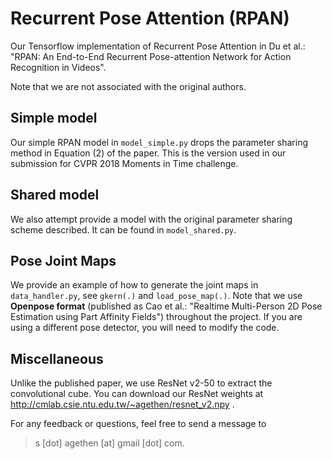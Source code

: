 # Recurrent Pose Attention (RPAN)
Our Tensorflow implementation of Recurrent Pose Attention in Du et al.: "RPAN: An End-to-End Recurrent Pose-attention Network for Action Recognition in Videos".

Note that we are not associated with the original authors.

## Simple model
Our simple RPAN model in `model_simple.py` drops the parameter sharing method in Equation (2) of the paper. This is the version used in our submission for CVPR 2018 Moments in Time challenge.

## Shared model
We also attempt provide a model with the original parameter sharing scheme described. It can be found in `model_shared.py`.

## Pose Joint Maps
We provide an example of how to generate the joint maps in `data_handler.py`, see `gkern(.)` and `load_pose_map(.)`. Note that we use **Openpose format** (published as Cao et al.: "Realtime Multi-Person 2D Pose Estimation using Part Affinity Fields") throughout the project. If you are using a different pose detector, you will need to modify the code.

## Miscellaneous
Unlike the published paper, we use ResNet v2-50 to extract the convolutional cube. You can download our ResNet weights at http://cmlab.csie.ntu.edu.tw/~agethen/resnet_v2.npy .

For any feedback or questions, feel free to send a message to
> s [dot] agethen [at] gmail [dot] com.
